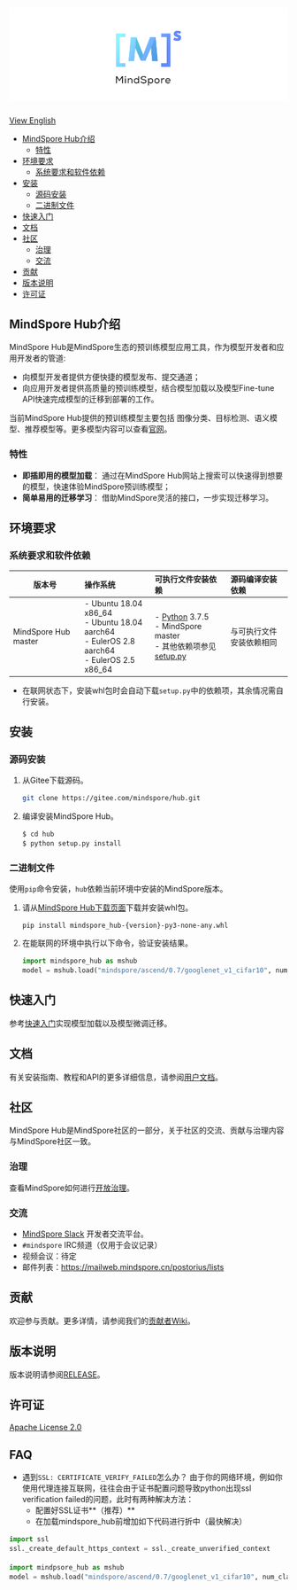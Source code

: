 ![MindSpore标志](docs/MindSpore-logo.png "MindSpore logo")
============================================================

[View English](./README.md)

- [MindSpore Hub介绍](#mindspore_hub介绍)
    - [特性](#特性)
- [环境要求](#环境要求)
    - [系统要求和软件依赖](#系统要求和软件依赖)
- [安装](#安装)
    - [源码安装](#源码安装)
    - [二进制文件](#二进制文件)
- [快速入门](#快速入门)
- [文档](#文档)
- [社区](#社区)
    - [治理](#治理)
    - [交流](#交流)
- [贡献](#贡献)
- [版本说明](#版本说明)
- [许可证](#许可证)

## MindSpore Hub介绍

MindSpore Hub是MindSpore生态的预训练模型应用工具，作为模型开发者和应用开发者的管道:
- 向模型开发者提供方便快捷的模型发布、提交通道；
- 向应用开发者提供高质量的预训练模型，结合模型加载以及模型Fine-tune API快速完成模型的迁移到部署的工作。

当前MindSpore Hub提供的预训练模型主要包括
图像分类、目标检测、语义模型、推荐模型等。更多模型内容可以查看[官网](#TODO)。

### 特性
 - **即插即用的模型加载**： 通过在MindSpore Hub网站上搜索可以快速得到想要的模型，快速体验MindSpore预训练模型；
 - **简单易用的迁移学习**： 借助MindSpore灵活的接口，一步实现迁移学习。

## 环境要求

### 系统要求和软件依赖

| 版本号                 | 操作系统            | 可执行文件安装依赖                                           | 源码编译安装依赖         |
| ---------------------- | :------------------ | :----------------------------------------------------------- | :----------------------- |
| MindSpore Hub master | - Ubuntu 18.04 x86_64 <br> - Ubuntu 18.04 aarch64 <br> - EulerOS 2.8 aarch64 <br> - EulerOS 2.5 x86_64 <br> | - [Python](https://www.python.org/downloads/) 3.7.5 <br> - MindSpore master<br> - 其他依赖项参见[setup.py](https://gitee.com/mindspore/hub/blob/master/setup.py) | 与可执行文件安装依赖相同 |

- 在联网状态下，安装whl包时会自动下载`setup.py`中的依赖项，其余情况需自行安装。

## 安装

### 源码安装

1. 从Gitee下载源码。

   ```bash
   git clone https://gitee.com/mindspore/hub.git
   ```

2. 编译安装MindSpore Hub。

   ```bash
   $ cd hub
   $ python setup.py install
   ```

### 二进制文件

使用`pip`命令安装，`hub`依赖当前环境中安装的MindSpore版本。

1. 请从[MindSpore Hub下载页面](https://www.mindspore.cn/versions)下载并安装whl包。
   ```shell script
   pip install mindspore_hub-{version}-py3-none-any.whl
   ```

2. 在能联网的环境中执行以下命令，验证安装结果。
   ```python
   import mindspore_hub as mshub
   model = mshub.load("mindspore/ascend/0.7/googlenet_v1_cifar10", num_classes=10)
   ```

## 快速入门

参考[快速入门](#TODO)实现模型加载以及模型微调迁移。

## 文档

有关安装指南、教程和API的更多详细信息，请参阅[用户文档](#TODO)。

## 社区
MindSpore Hub是MindSpore社区的一部分，关于社区的交流、贡献与治理内容与MindSpore社区一致。
### 治理

查看MindSpore如何进行[开放治理](https://gitee.com/mindspore/community/blob/master/governance.md)。

### 交流

- [MindSpore Slack](https://join.slack.com/t/mindspore/shared_invite/zt-dgk65rli-3ex4xvS4wHX7UDmsQmfu8w) 开发者交流平台。
- `#mindspore` IRC频道（仅用于会议记录）
- 视频会议：待定
- 邮件列表：<https://mailweb.mindspore.cn/postorius/lists>

## 贡献

欢迎参与贡献。更多详情，请参阅我们的[贡献者Wiki](CONTRIBUTING.md)。


## 版本说明

版本说明请参阅[RELEASE](RELEASE.md)。

## 许可证

[Apache License 2.0](LICENSE)

## FAQ
- 遇到`SSL: CERTIFICATE_VERIFY_FAILED`怎么办？
  由于你的网络环境，例如你使用代理连接互联网，往往会由于证书配置问题导致python出现ssl verification failed的问题，此时有两种解决方法：
  - 配置好SSL证书**（推荐）**
  - 在加载mindspore_hub前增加如下代码进行折中（最快解决）
```python
import ssl
ssl._create_default_https_context = ssl._create_unverified_context

import mindpsore_hub as mshub
model = mshub.load("mindspore/ascend/0.7/googlenet_v1_cifar10", num_classes=10)
```